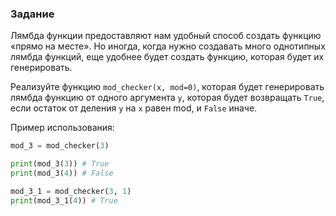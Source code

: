 ### Задание
Лямбда функции предоставляют нам удобный способ создать функцию «прямо на месте».
Но иногда, когда нужно создавать много однотипных лямбда функций, еще удобнее будет создать функцию, которая будет их генерировать.

Реализуйте функцию ```mod_checker(x, mod=0)```, 
которая будет генерировать лямбда функцию 
от одного аргумента ```y```, которая будет возвращать 
```True```, если остаток от деления ```y``` на 
```x``` равен mod, и ```False``` иначе.

Пример использования:
```python
mod_3 = mod_checker(3)

print(mod_3(3)) # True
print(mod_3(4)) # False

mod_3_1 = mod_checker(3, 1)
print(mod_3_1(4)) # True
```
